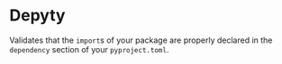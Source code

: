 # Depyty

Validates that the `import`s of your package are properly declared in the `dependency` section of your `pyproject.toml`.

